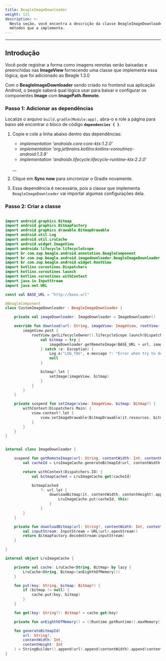 ```yaml
---
title: BeagleImageDownloader
weight: 121
description: >-
  Nesta seção, você encontra a descrição da classe BeagleImageDownloader e detalhes dos
  métodos que a implementa.
---
```


---

## Introdução

Você pode registrar a forma como imagens remotas serão baixadas e preenchidas nas **ImageView** fornecendo uma classe que implementa essa lógica, que foi adicionado ao Beagle 1.3.0

Com o **BeagleImageDownloader** sendo criado no frontend sua aplicação Android, o beagle saberá qual lógica usar para baixar e configurar os componentes **Image** com **ImagePath.Remote**.

### Passo 1: Adicionar as dependências

Localize o arquivo `build.gradle(Module:app),` abra-o e role a página para baixo até encontrar o bloco de código **`dependencies { }`**.

1. Copie e cole a linha abaixo dentro das dependências:

   * _implementation 'androidx.core:core-ktx:1.2.0'_
   * _implementation 'org.jetbrains.kotlinx:kotlinx-coroutines-android:1.3.9'_
   * _implementation 'androidx.lifecycle:lifecycle-runtime-ktx:2.2.0'_

   \_\_

2. Clique em **Sync now** para sincronizar o Gradle novamente. 
3. Essa dependência é necessária, pois a classe que implementa `BeagleImageDownloader` vai importar algumas configurações dela.

### Passo 2: Criar a classe

```kotlin

import android.graphics.Bitmap
import android.graphics.BitmapFactory
import android.graphics.drawable.BitmapDrawable
import android.util.Log
import android.util.LruCache
import android.widget.ImageView
import androidx.lifecycle.lifecycleScope
import br.com.zup.beagle.android.annotation.BeagleComponent
import br.com.zup.beagle.android.imagedownloader.BeagleImageDownloader
import br.com.zup.beagle.android.widget.RootView
import kotlinx.coroutines.Dispatchers
import kotlinx.coroutines.launch
import kotlinx.coroutines.withContext
import java.io.InputStream
import java.net.URL

const val BASE_URL = "http://base.url"

@BeagleComponent
class CustomImageDownloader : BeagleImageDownloader {

    private val imageDownloader: ImageDownloader = ImageDownloader()

    override fun download(url: String, imageView: ImageView, rootView: RootView) {
        imageView.post {
            rootView.getLifecycleOwner().lifecycleScope.launch(Dispatchers.IO) {
                val bitmap = try {
                    imageDownloader.getRemoteImage(BASE_URL + url, imageView.width, imageView.height)
                } catch (e: Exception) {
                    Log.e("LOG_TAG", e.message ?: "Error when try to download Image")
                    null
                }

                bitmap?.let {
                    setImage(imageView, bitmap)
                }
            }
        }
    }

    private suspend fun setImage(view: ImageView, bitmap: Bitmap?) {
        withContext(Dispatchers.Main) {
            view.context?.let {
                view.setImageDrawable(BitmapDrawable(it.resources, bitmap))
            }
        }
    }
}


internal class ImageDownloader {

    suspend fun getRemoteImage(url: String, contentWidth: Int, contentHeight: Int) : Bitmap? {
        val cacheId = LruImageCache.generateBitmapId(url, contentWidth, contentHeight)

        return withContext(Dispatchers.IO) {
            val bitmapCached = LruImageCache.get(cacheId)

            bitmapCached
                ?: url.let {
                    downloadBitmap(it, contentWidth, contentHeight).apply {
                        LruImageCache.put(cacheId, this)
                    }
                }
        }
    }

    private fun downloadBitmap(url: String?, contentWidth: Int, contentHeight: Int) : Bitmap {
        val inputStream: InputStream = URL(url).openStream()
        return BitmapFactory.decodeStream(inputStream)
    }

}

internal object LruImageCache {

    private val cache: LruCache<String, Bitmap> by lazy {
        LruCache<String, Bitmap>(anEighthOfMemory())
    }

    fun put(key: String, bitmap: Bitmap?) {
        if (bitmap != null) {
            cache.put(key, bitmap)
        }
    }

    fun get(key: String?): Bitmap? = cache.get(key)

    private fun anEighthOfMemory() = ((Runtime.getRuntime().maxMemory() / 1024).toInt() / 8)

    fun generateBitmapId(
        url: String?,
        contentWidth: Int,
        contentHeight: Int
    ) = StringBuilder().append(url).append(contentWidth).append(contentHeight).toString()
}
```
